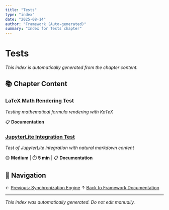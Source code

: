 ```yaml
---
title: "Tests"
type: "index"
date: "2025-08-14"
author: "Framework (Auto-generated)"
summary: "Index for Tests chapter"
---
```


# Tests

*This index is automatically generated from the chapter content.*

## 📚 Chapter Content

### [LaTeX Math Rendering Test](01_latex_rendering_test.md)
*Testing mathematical formula rendering with KaTeX*

📋 **Documentation**

### [JupyterLite Integration Test](02_jupyterlite_integration_test.md)
*Test of JupyterLite integration with natural markdown content*

🟡 **Medium** | ⏱️ **5 min** | 📋 **Documentation**

## 🧭 Navigation

← [Previous: Synchronization Engine](../04_synchronization_engine/00_index.md)
↑ [Back to Framework Documentation](../00_master_index.md)

---

*This index was automatically generated. Do not edit manually.*
